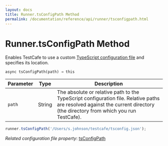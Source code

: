 ```yaml
---
layout: docs
title: Runner.tsConfigPath Method
permalink: /documentation/reference/api/runner/tsconfigpath.html
---
```

# Runner.tsConfigPath Method

Enables TestCafe to use a custom [TypeScript configuration file](../../../concepts/languages.md#customize-compiler-options) and specifies its location.

```text
async tsConfigPath(path) → this
```

Parameter | Type   | Description
--------- | ------ | ---------------------
`path`    | String | The absolute or relative path to the TypeScript configuration file. Relative paths are resolved against the current directory (the directory from which you run TestCafe).

```js
runner.tsConfigPath('/Users/s.johnson/testcafe/tsconfig.json');
```

*Related configuration file property*: [tsConfigPath](../../configuration-file.md#tsconfigpath)
